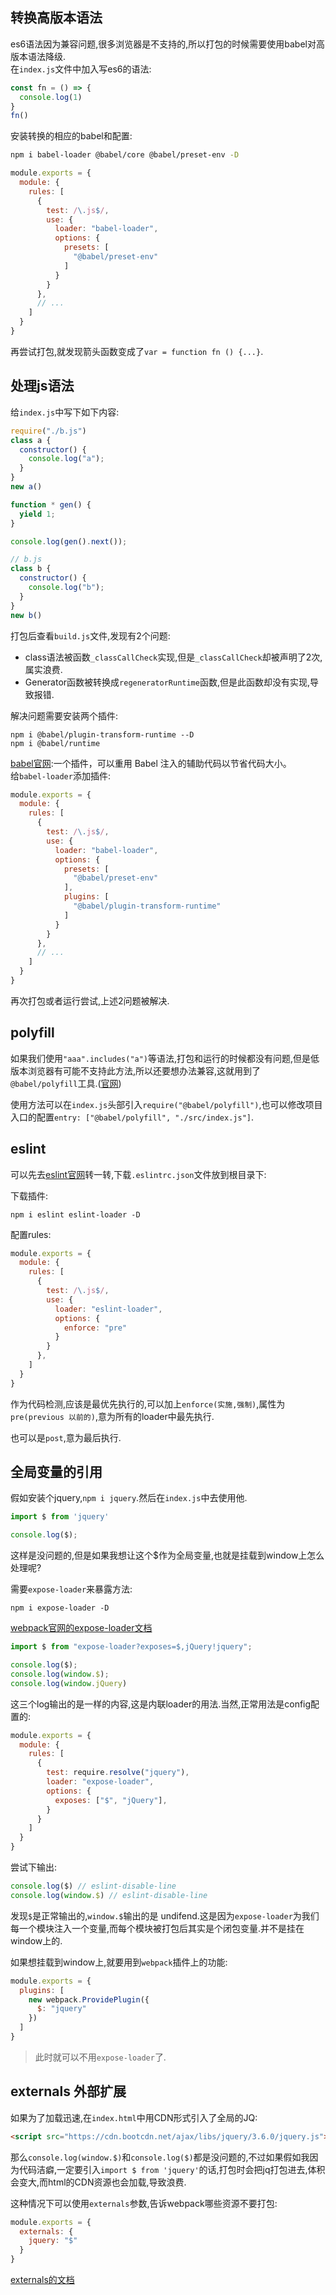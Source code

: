 ## 转换高版本语法

es6语法因为兼容问题,很多浏览器是不支持的,所以打包的时候需要使用babel对高版本语法降级.  
在`index.js`文件中加入写es6的语法:
```js
const fn = () => {
  console.log(1)
}
fn()
```
安装转换的相应的babel和配置:
```sh
npm i babel-loader @babel/core @babel/preset-env -D
```
```js
module.exports = {
  module: {
    rules: [
      {
        test: /\.js$/,
        use: {
          loader: "babel-loader",
          options: {
            presets: [
              "@babel/preset-env"
            ]
          }
        }
      },
      // ...
    ]
  }
}
```
再尝试打包,就发现箭头函数变成了`var = function fn () {...}`.

## 处理js语法

给`index.js`中写下如下内容:
```js
require("./b.js")
class a {
  constructor() {
    console.log("a");
  }
}
new a()

function * gen() {
  yield 1;
}

console.log(gen().next());
```
```js
// b.js
class b {
  constructor() {
    console.log("b");
  }
}
new b()
```
打包后查看`build.js`文件,发现有2个问题:
* class语法被函数`_classCallCheck`实现,但是`_classCallCheck`却被声明了2次,属实浪费.
* Generator函数被转换成`regeneratorRuntime`函数,但是此函数却没有实现,导致报错.

解决问题需要安装两个插件:
```shell
npm i @babel/plugin-transform-runtime --D
npm i @babel/runtime
```
[babel官网](https://babeljs.io/docs/en/babel-plugin-transform-runtime):一个插件，可以重用 Babel 注入的辅助代码以节省代码大小。  
给`babel-loader`添加插件:
```js
module.exports = {
  module: {
    rules: [
      {
        test: /\.js$/,
        use: {
          loader: "babel-loader",
          options: {
            presets: [
              "@babel/preset-env"
            ],
            plugins: [
              "@babel/plugin-transform-runtime"
            ]
          }
        }
      },
      // ...
    ]
  }
}
```
再次打包或者运行尝试,上述2问题被解决.

## polyfill

如果我们使用`"aaa".includes("a")`等语法,打包和运行的时候都没有问题,但是低版本浏览器有可能不支持此方法,所以还要想办法兼容,这就用到了`@babel/polyfill`工具.([官网](https://babeljs.io/docs/en/babel-polyfill))

使用方法可以在`index.js`头部引入`require("@babel/polyfill")`,也可以修改项目入口的配置`entry: ["@babel/polyfill", "./src/index.js"]`.

## eslint

可以先去[eslint官网](https://eslint.org/)转一转,下载`.eslintrc.json`文件放到根目录下:

下载插件:
```shell
npm i eslint eslint-loader -D
```
配置rules:
```js
module.exports = {
  module: {
    rules: [
      {
        test: /\.js$/,
        use: {
          loader: "eslint-loader",
          options: {
            enforce: "pre"
          }
        }
      },
    ]
  }
}
```
作为代码检测,应该是最优先执行的,可以加上`enforce(实施,强制)`,属性为`pre(previous 以前的)`,意为所有的loader中最先执行.

也可以是`post`,意为最后执行.

## 全局变量的引用

假如安装个jquery,`npm i jquery`.然后在`index.js`中去使用他.
```js
import $ from 'jquery'

console.log($);
```
这样是没问题的,但是如果我想让这个$作为全局变量,也就是挂载到window上怎么处理呢?  

需要`expose-loader`来暴露方法:
```shell
npm i expose-loader -D
```
[webpack官网的expose-loader文档](https://webpack.docschina.org/loaders/expose-loader/#root)
```js
import $ from "expose-loader?exposes=$,jQuery!jquery";

console.log($);
console.log(window.$);
console.log(window.jQuery)
```
这三个log输出的是一样的内容,这是内联loader的用法.当然,正常用法是config配置的:
```js
module.exports = {
  module: {
    rules: [
      {
        test: require.resolve("jquery"),
        loader: "expose-loader",
        options: {
          exposes: ["$", "jQuery"],
        }
      }
    ]
  }
}
```
尝试下输出:
```js
console.log($) // eslint-disable-line
console.log(window.$) // eslint-disable-line
```
发现`$`是正常输出的,`window.$`输出的是 undifend.这是因为`expose-loader`为我们每一个模块注入一个变量,而每个模块被打包后其实是个闭包变量.并不是挂在window上的.

如果想挂载到window上,就要用到`webpack`插件上的功能:
```js
module.exports = {
  plugins: [
    new webpack.ProvidePlugin({
      $: "jquery"
    })
  ]
}
```
> 此时就可以不用`expose-loader`了.

## externals 外部扩展

如果为了加载迅速,在`index.html`中用CDN形式引入了全局的JQ:
```html
<script src="https://cdn.bootcdn.net/ajax/libs/jquery/3.6.0/jquery.js"></script>
```
那么`console.log(window.$)`和`console.log($)`都是没问题的,不过如果假如我因为代码洁癖,一定要引入`import $ from 'jquery'`的话,打包时会把jq打包进去,体积会变大,而html的CDN资源也会加载,导致浪费.

这种情况下可以使用`externals`参数,告诉webpack哪些资源不要打包:
```js
module.exports = {
  externals: {
    jquery: "$"
  }
}
```
[externals的文档](https://webpack.docschina.org/configuration/externals/)